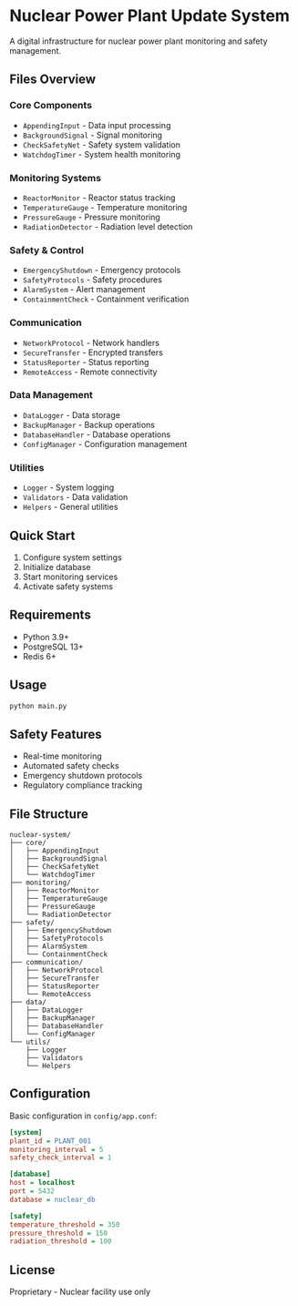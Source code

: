 # Nuclear Power Plant Update System

A digital infrastructure for nuclear power plant monitoring and safety management.

## Files Overview

### Core Components
- `AppendingInput` - Data input processing
- `BackgroundSignal` - Signal monitoring 
- `CheckSafetyNet` - Safety system validation
- `WatchdogTimer` - System health monitoring

### Monitoring Systems  
- `ReactorMonitor` - Reactor status tracking
- `TemperatureGauge` - Temperature monitoring
- `PressureGauge` - Pressure monitoring
- `RadiationDetector` - Radiation level detection

### Safety & Control
- `EmergencyShutdown` - Emergency protocols
- `SafetyProtocols` - Safety procedures
- `AlarmSystem` - Alert management
- `ContainmentCheck` - Containment verification

### Communication
- `NetworkProtocol` - Network handlers
- `SecureTransfer` - Encrypted transfers
- `StatusReporter` - Status reporting
- `RemoteAccess` - Remote connectivity

### Data Management
- `DataLogger` - Data storage
- `BackupManager` - Backup operations
- `DatabaseHandler` - Database operations
- `ConfigManager` - Configuration management

### Utilities
- `Logger` - System logging
- `Validators` - Data validation
- `Helpers` - General utilities

## Quick Start

1. Configure system settings
2. Initialize database
3. Start monitoring services
4. Activate safety systems

## Requirements

- Python 3.9+
- PostgreSQL 13+
- Redis 6+

## Usage

```bash
python main.py
```

## Safety Features

- Real-time monitoring
- Automated safety checks
- Emergency shutdown protocols  
- Regulatory compliance tracking

## File Structure

```
nuclear-system/
├── core/
│   ├── AppendingInput
│   ├── BackgroundSignal
│   ├── CheckSafetyNet
│   └── WatchdogTimer
├── monitoring/
│   ├── ReactorMonitor
│   ├── TemperatureGauge  
│   ├── PressureGauge
│   └── RadiationDetector
├── safety/
│   ├── EmergencyShutdown
│   ├── SafetyProtocols
│   ├── AlarmSystem
│   └── ContainmentCheck
├── communication/
│   ├── NetworkProtocol
│   ├── SecureTransfer
│   ├── StatusReporter
│   └── RemoteAccess
├── data/
│   ├── DataLogger
│   ├── BackupManager
│   ├── DatabaseHandler
│   └── ConfigManager
└── utils/
    ├── Logger
    ├── Validators
    └── Helpers
```

## Configuration

Basic configuration in `config/app.conf`:

```ini
[system]
plant_id = PLANT_001
monitoring_interval = 5
safety_check_interval = 1

[database]  
host = localhost
port = 5432
database = nuclear_db

[safety]
temperature_threshold = 350
pressure_threshold = 150
radiation_threshold = 100
```

## License

Proprietary - Nuclear facility use only
